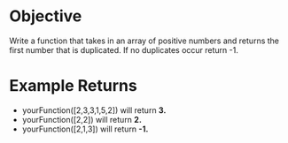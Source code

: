 # Objective
Write a function that takes in an array of positive numbers and returns the first number that is duplicated. If no duplicates occur return -1.
# Example Returns
* yourFunction([2,3,3,1,5,2]) will return **3.**
* yourFunction([2,2]) will return **2.**
* yourFunction([2,1,3]) will return **-1.**